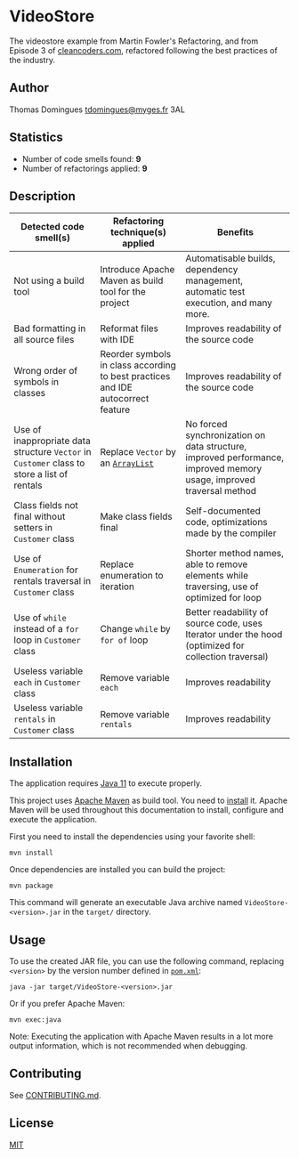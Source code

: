 # VideoStore

The videostore example from Martin Fowler's Refactoring, and from Episode 3 of
[cleancoders.com](https://cleancoders.com), refactored following the best
practices of the industry.

## Author

Thomas Domingues <tdomingues@myges.fr>
3AL

## Statistics

- Number of code smells found: **9**
- Number of refactorings applied: **9**

## Description

| Detected code smell(s) | Refactoring technique(s) applied | Benefits |
|------------------------|----------------------------------|----------|
| Not using a build tool | Introduce Apache Maven as build tool for the project | Automatisable builds, dependency management, automatic test execution, and many more. |
| Bad formatting in all source files | Reformat files with IDE | Improves readability of the source code |
| Wrong order of symbols in classes | Reorder symbols in class according to best practices and IDE autocorrect feature | Improves readability of the source code |
| Use of inappropriate data structure `Vector` in `Customer` class to store a list of rentals | Replace `Vector` by an [`ArrayList`](https://docs.oracle.com/en/java/javase/11/docs/api/java.base/java/util/ArrayList.html) | No forced synchronization on data structure, improved performance, improved memory usage, improved traversal method |
| Class fields not final without setters in `Customer` class | Make class fields final | Self-documented code, optimizations made by the compiler |
| Use of `Enumeration` for rentals traversal in `Customer` class | Replace enumeration to iteration | Shorter method names, able to remove elements while traversing, use of optimized for loop |
| Use of `while` instead of a `for` loop in `Customer` class | Change `while` by `for of` loop | Better readability of source code, uses Iterator under the hood (optimized for collection traversal) |
| Useless variable `each` in `Customer` class | Remove variable `each` | Improves readability | 
| Useless variable `rentals` in `Customer` class | Remove variable `rentals` | Improves readability | 

## Installation

The application requires [Java 11](https://www.java.com/en/download/help/download_options.html)
to execute properly.

This project uses [Apache Maven](https://maven.apache.org/) as build tool. You
need to [install](https://maven.apache.org/download.cgi) it. Apache Maven will
be used throughout this documentation to install, configure and execute the
application.

First you need to install the dependencies using your favorite shell:

```shell
mvn install
```

Once dependencies are installed you can build the project:

```shell
mvn package
```

This command will generate an executable Java archive named
`VideoStore-<version>.jar` in the `target/` directory.

## Usage

To use the created JAR file, you can use the following command, replacing
`<version>` by the version number defined in [`pom.xml`](/pom.xml):

```shell
java -jar target/VideoStore-<version>.jar
```

Or if you prefer Apache Maven:

```shell
mvn exec:java
```

Note: Executing the application with Apache Maven results in a lot more output
information, which is not recommended when debugging.

## Contributing

See [CONTRIBUTING.md](/CONTRIBUTING.md).

## License

[MIT](https://choosealicense.com/licenses/mit/)
